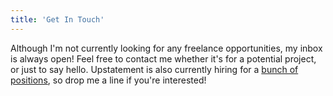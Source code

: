 ```yaml
---
title: 'Get In Touch'
---
```


Although I'm not currently looking for any freelance opportunities, my inbox is always open! Feel free to contact me whether it's for a potential project, or just to say hello. Upstatement is also currently hiring for a [bunch of positions](https://www.krewreal.ga/jobs/), so drop me a line if you're interested!
